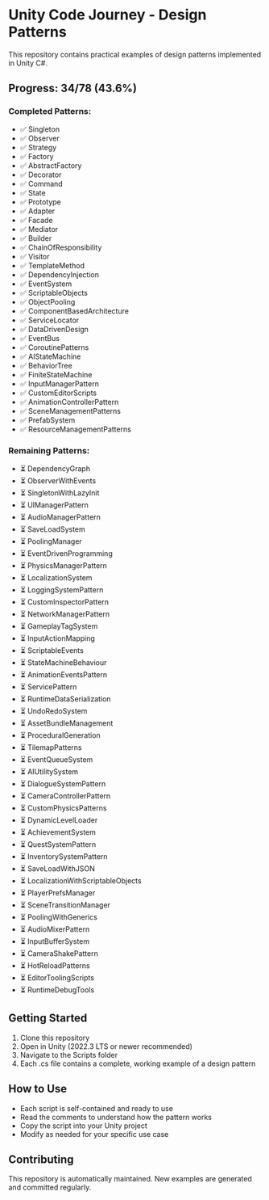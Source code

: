 # Unity Code Journey - Design Patterns

This repository contains practical examples of design patterns implemented in Unity C#.

## Progress: 34/78 (43.6%)

### Completed Patterns:
- ✅ Singleton
- ✅ Observer
- ✅ Strategy
- ✅ Factory
- ✅ AbstractFactory
- ✅ Decorator
- ✅ Command
- ✅ State
- ✅ Prototype
- ✅ Adapter
- ✅ Facade
- ✅ Mediator
- ✅ Builder
- ✅ ChainOfResponsibility
- ✅ Visitor
- ✅ TemplateMethod
- ✅ DependencyInjection
- ✅ EventSystem
- ✅ ScriptableObjects
- ✅ ObjectPooling
- ✅ ComponentBasedArchitecture
- ✅ ServiceLocator
- ✅ DataDrivenDesign
- ✅ EventBus
- ✅ CoroutinePatterns
- ✅ AIStateMachine
- ✅ BehaviorTree
- ✅ FiniteStateMachine
- ✅ InputManagerPattern
- ✅ CustomEditorScripts
- ✅ AnimationControllerPattern
- ✅ SceneManagementPatterns
- ✅ PrefabSystem
- ✅ ResourceManagementPatterns

### Remaining Patterns:
- ⏳ DependencyGraph
- ⏳ ObserverWithEvents
- ⏳ SingletonWithLazyInit
- ⏳ UIManagerPattern
- ⏳ AudioManagerPattern
- ⏳ SaveLoadSystem
- ⏳ PoolingManager
- ⏳ EventDrivenProgramming
- ⏳ PhysicsManagerPattern
- ⏳ LocalizationSystem
- ⏳ LoggingSystemPattern
- ⏳ CustomInspectorPattern
- ⏳ NetworkManagerPattern
- ⏳ GameplayTagSystem
- ⏳ InputActionMapping
- ⏳ ScriptableEvents
- ⏳ StateMachineBehaviour
- ⏳ AnimationEventsPattern
- ⏳ ServicePattern
- ⏳ RuntimeDataSerialization
- ⏳ UndoRedoSystem
- ⏳ AssetBundleManagement
- ⏳ ProceduralGeneration
- ⏳ TilemapPatterns
- ⏳ EventQueueSystem
- ⏳ AIUtilitySystem
- ⏳ DialogueSystemPattern
- ⏳ CameraControllerPattern
- ⏳ CustomPhysicsPatterns
- ⏳ DynamicLevelLoader
- ⏳ AchievementSystem
- ⏳ QuestSystemPattern
- ⏳ InventorySystemPattern
- ⏳ SaveLoadWithJSON
- ⏳ LocalizationWithScriptableObjects
- ⏳ PlayerPrefsManager
- ⏳ SceneTransitionManager
- ⏳ PoolingWithGenerics
- ⏳ AudioMixerPattern
- ⏳ InputBufferSystem
- ⏳ CameraShakePattern
- ⏳ HotReloadPatterns
- ⏳ EditorToolingScripts
- ⏳ RuntimeDebugTools


## Getting Started

1. Clone this repository
2. Open in Unity (2022.3 LTS or newer recommended)
3. Navigate to the Scripts folder
4. Each .cs file contains a complete, working example of a design pattern

## How to Use

- Each script is self-contained and ready to use
- Read the comments to understand how the pattern works
- Copy the script into your Unity project
- Modify as needed for your specific use case

## Contributing

This repository is automatically maintained. New examples are generated and committed regularly.
